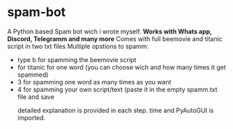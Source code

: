 # spam-bot
A Python based Spam bot wich i wrote myself.
<strong>Works with Whats app, Discord, Telegramm and many more</strong>
Comes with full beemovie and titanic script in two txt files
Multiple opstions to spamm:
<ul>
<li>type b for spamming the beemovie script</li>
<li>for titanic for one word (you can choose wich and how many times it get spammed)</li>
<li>3 for spamming one word as many times as you want </li>
<li>4 for spamming your own script/text (paste it in the empty spamm.txt file and save </li>

detailed explanation is provided in each step.
time and PyAutoGUI is imported.
